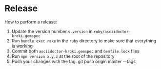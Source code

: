 # Release

How to perform a release:

1. Update the version number `s.version` in `ruby/asciidoctor-kroki.gemspec`
2. Run `bundle exec rake` in the `ruby` directory to make sure that everything is working
3. Commit both `asciidoctor-kroki.gemspec` and `Gemfile.lock` files
4. Run `npm version x.y.z` at the root of the repository
5. Push your changes with the tag: git push origin master --tags
